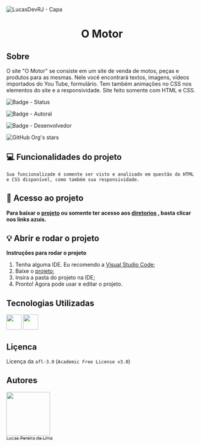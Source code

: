 ![LucasDevRJ - Capa](https://user-images.githubusercontent.com/95040236/147415952-3be56c26-f85d-4489-bb6b-e32128ac7ce3.png)

<h1 align="center">O Motor</h1>

## Sobre
O site "O Motor" se consiste em um site de venda de motos, peças e produtos para as mesmas. Nele você encontrará textos, imagens, vídeos importados do You Tube, formulário. Tem também animações no CSS nos elementos do site e a responsividade. Site feito somente com HTML e CSS.

![Badge - Status](https://img.shields.io/badge/Status-Finalizado-brightgreen)

![Badge - Autoral](https://img.shields.io/badge/Autoral-Sim-brightgreen)

![Badge - Desenvolvedor](https://img.shields.io/badge/Desenvolvedor-LucasDevRJ-brightgreen)

![GitHub Org's stars](https://img.shields.io/github/stars/lucasDevRJ?style=social)

## :computer: Funcionalidades do projeto

`Sua funcionalizade é somente ser visto e analisado em questão do HTML e CSS disponível, como também sua responsividade.`

## :open_file_folder: Acesso ao projeto

**Para baixar o <a href="https://github.com/LucasDevRJ/oMotor/archive/refs/heads/master.zip" >projeto<a/> ou somente ter acesso aos <a href="https://github.com/LucasDevRJ/oMotor">diretorios<a/> , basta clicar nos links azuis.**

## :bulb: Abrir e rodar o projeto

**Instruções para rodar o projeto**
1. Tenha alguma IDE. Eu recomendo a <a href="https://code.visualstudio.com/">Visual Studio Code<a/>;
2. Baixe o <a href="https://github.com/LucasDevRJ/frewGames/archive/refs/heads/master.zip" >projeto<a/>;
3. Insira a pasta do projeto na IDE;
4. Pronto! Agora pode usar e editar o projeto.

## Tecnologias Utilizadas

<img src="https://cdn.jsdelivr.net/gh/devicons/devicon/icons/html5/html5-original.svg" width="40" height="40"/> 
<img src="https://cdn.jsdelivr.net/gh/devicons/devicon/icons/css3/css3-original.svg" width="40" height="40" /> 

## Liçenca

Licença da `afl-3.0` (`Academic Free License v3.0`)

## Autores

[<img src="https://avatars.githubusercontent.com/u/95040236?v=4" width=115><br><sub>Lucas Pereira de Lima</sub>](https://github.com/LucasDevRJ)
